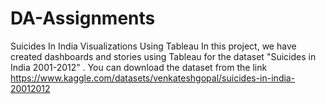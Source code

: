 # DA-Assignments
Suicides In India Visualizations Using Tableau In this project, we have created dashboards and stories using Tableau for the dataset "Suicides in India 2001-2012" . You can download the dataset from the link https://www.kaggle.com/datasets/venkateshgopal/suicides-in-india-20012012
